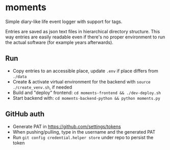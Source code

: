 # moments
Simple diary-like life event logger with support for tags.

Entries are saved as json text files in hierarchical directory structure. This way entries are easily readable even if there's no proper environment to run the actual software (for example years afterwards).

## Run

- Copy entries to an accessible place, update `.env` if place differs from `./data`
- Create & activate virtual environment for the backend with `source ./create_venv.sh`, if needed
- Build and "deploy" frontend: `cd moments-frontend && ./dev-deploy.sh`
- Start backend with: `cd moments-backend-python && python moments.py`

## GitHub auth

- Generate PAT in https://github.com/settings/tokens
- When pushing/pulling, type in the username and the generated PAT
- Run `git config credential.helper store` under repo to persist the token
